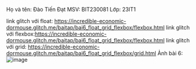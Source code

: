 Họ và tên: Đào Tiến Đạt
MSV: BIT230081
Lớp: 23IT1

link glitch với float: https://incredible-economic-dormouse.glitch.me/baitap/bai6_float_grid_flexbox/flexbox.html
link glitch với flexbox:https://incredible-economic-dormouse.glitch.me/baitap/bai6_float_grid_flexbox/flexbox.html
link glitch với grid: https://incredible-economic-dormouse.glitch.me/baitap/bai6_float_grid_flexbox/grid.html
Ảnh bài 6:
![image](https://github.com/user-attachments/assets/d63c758e-104b-4fd5-a244-b335500a179c)
